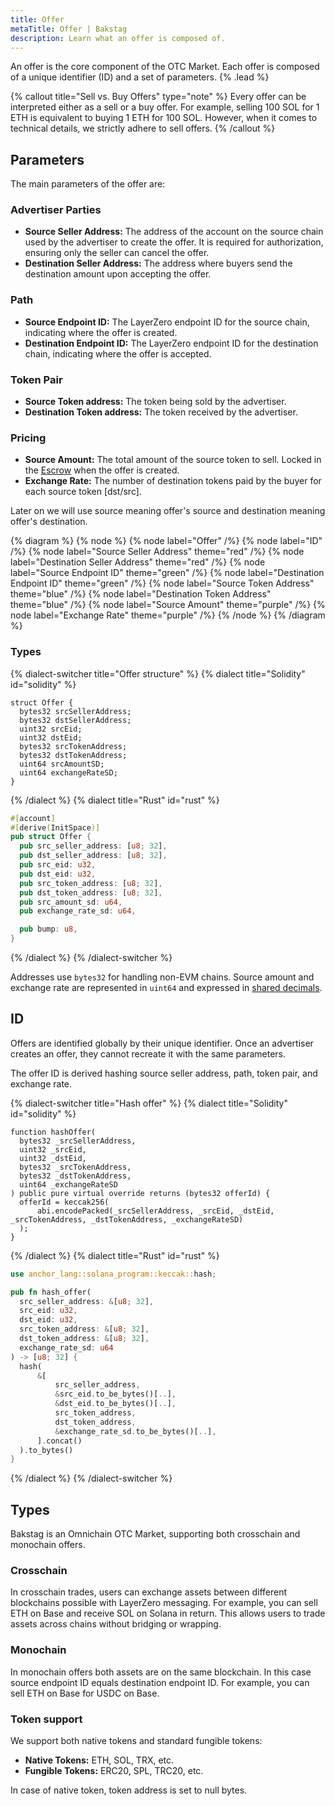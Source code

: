 ```yaml
---
title: Offer
metaTitle: Offer | Bakstag
description: Learn what an offer is composed of.
---
```


An offer is the core component of the OTC Market. Each offer is composed of a unique identifier (ID) and a set of parameters. {% .lead %}

{% callout title="Sell vs. Buy Offers" type="note" %}
Every offer can be interpreted either as a sell or a buy offer. For example, selling 100 SOL for 1 ETH is equivalent to buying 1 ETH for 100 SOL. However, when it comes to technical details, we strictly adhere to sell offers.
{% /callout %}


## Parameters

The main parameters of the offer are:

### Advertiser Parties
  - **Source Seller Address:** The address of the account on the source chain used by the advertiser to create the offer. It is required for authorization, ensuring only the seller can cancel the offer.
  - **Destination Seller Address:** The address where buyers send the destination amount upon accepting the offer.
### Path
  - **Source Endpoint ID:** The LayerZero endpoint ID for the source chain, indicating where the offer is created.
  - **Destination Endpoint ID:** The LayerZero endpoint ID for the destination chain, indicating where the offer is accepted.
### Token Pair
  - **Source Token address:** The token being sold by the advertiser.  
  - **Destination Token address:** The token received by the advertiser.
### Pricing
  - **Source Amount:** The total amount of the source token to sell. Locked in the [Escrow](/) when the offer is created.
  - **Exchange Rate:** The number of destination tokens paid by the buyer for each source token [dst/src].

Later on we will use source meaning offer's source and destination meaning offer's destination.

{% diagram %}
{% node %}
{% node label="Offer" /%}
{% node label="ID" /%}
{% node label="Source Seller Address" theme="red" /%}
{% node label="Destination Seller Address" theme="red" /%}
{% node label="Source Endpoint ID" theme="green" /%}
{% node label="Destination Endpoint ID" theme="green" /%}
{% node label="Source Token Address" theme="blue" /%}
{% node label="Destination Token Address" theme="blue" /%}
{% node label="Source Amount" theme="purple" /%}
{% node label="Exchange Rate" theme="purple" /%}
{% /node %}
{% /diagram %}

### Types

{% dialect-switcher title="Offer structure" %}
{% dialect title="Solidity" id="solidity" %}
```solidity
struct Offer {
  bytes32 srcSellerAddress;
  bytes32 dstSellerAddress;
  uint32 srcEid;
  uint32 dstEid;
  bytes32 srcTokenAddress;
  bytes32 dstTokenAddress;
  uint64 srcAmountSD;
  uint64 exchangeRateSD;
}
```
{% /dialect %}
{% dialect title="Rust" id="rust" %}
```rust
#[account]
#[derive(InitSpace)]
pub struct Offer {
  pub src_seller_address: [u8; 32],
  pub dst_seller_address: [u8; 32],
  pub src_eid: u32,
  pub dst_eid: u32,
  pub src_token_address: [u8; 32],
  pub dst_token_address: [u8; 32],
  pub src_amount_sd: u64,
  pub exchange_rate_sd: u64,

  pub bump: u8,
}
```
{% /dialect %}
{% /dialect-switcher %}

Addresses use `bytes32` for handling non-EVM chains. Source amount and exchange rate are represented in `uint64` and expressed in [shared decimals](/).

## ID

Offers are identified globally by their unique identifier. Once an advertiser creates an offer, they cannot recreate it with the same parameters.

The offer ID is derived hashing source seller address, path, token pair, and exchange rate.

{% dialect-switcher title="Hash offer" %}
{% dialect title="Solidity" id="solidity" %}
```solidity
function hashOffer(
  bytes32 _srcSellerAddress,
  uint32 _srcEid,
  uint32 _dstEid,
  bytes32 _srcTokenAddress,
  bytes32 _dstTokenAddress,
  uint64 _exchangeRateSD
) public pure virtual override returns (bytes32 offerId) {
  offerId = keccak256(
      abi.encodePacked(_srcSellerAddress, _srcEid, _dstEid, _srcTokenAddress, _dstTokenAddress, _exchangeRateSD)
  );
}
```
{% /dialect %}
{% dialect title="Rust" id="rust" %}
```rust
use anchor_lang::solana_program::keccak::hash;

pub fn hash_offer(
  src_seller_address: &[u8; 32],
  src_eid: u32,
  dst_eid: u32,
  src_token_address: &[u8; 32],
  dst_token_address: &[u8; 32],
  exchange_rate_sd: u64
) -> [u8; 32] {
  hash(
      &[
          src_seller_address,
          &src_eid.to_be_bytes()[..],
          &dst_eid.to_be_bytes()[..],
          src_token_address,
          dst_token_address,
          &exchange_rate_sd.to_be_bytes()[..],
      ].concat()
  ).to_bytes()
}
```
{% /dialect %}
{% /dialect-switcher %}

## Types

Bakstag is an Omnichain OTC Market, supporting both crosschain and monochain offers.

### Crosschain

In crosschain trades, users can exchange assets between different blockchains possible with LayerZero messaging. For example, you can sell ETH on Base and receive SOL on Solana in return. This allows users to trade assets across chains without bridging or wrapping.

### Monochain

In monochain offers both assets are on the same blockchain. In this case source endpoint ID equals destination endpoint ID. For example, you can sell ETH on Base for USDC on Base.

### Token support

We support both native tokens and standard fungible tokens:

- **Native Tokens:** ETH, SOL, TRX, etc.
- **Fungible Tokens:** ERC20, SPL, TRC20, etc.

In case of native token, token address is set to null bytes.